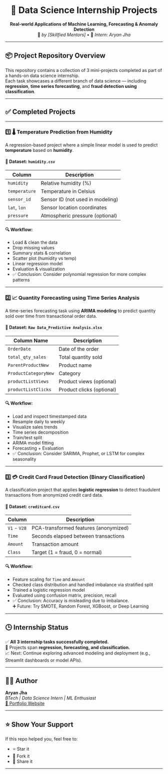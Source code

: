 <div align="center">

# 🔬 Data Science Internship Projects

**Real-world Applications of Machine Learning, Forecasting & Anomaly Detection**  
🔗 _by [Skillfied Mentors]_ • 🧠 _Intern: Aryan Jha_

</div>

---

## 📦 Project Repository Overview

This repository contains a collection of 3 mini-projects completed as part of a hands-on data science internship.  
Each task showcases a different branch of data science — including **regression**, **time series forecasting**, and **fraud detection using classification**.

---

## ✅ Completed Projects

---

### 1️⃣ 🌡️ Temperature Prediction from Humidity

A regression-based project where a simple linear model is used to predict **temperature** based on **humidity**.

#### 📁 Dataset: `humidity.csv`

| Column       | Description                         |
|--------------|-------------------------------------|
| `humidity`   | Relative humidity (%)               |
| `temperature`| Temperature in Celsius              |
| `sensor_id`  | Sensor ID (not used in modeling)    |
| `lat`, `lon` | Sensor location coordinates         |
| `pressure`   | Atmospheric pressure (optional)     |

#### 🔍 Workflow:

- Load & clean the data  
- Drop missing values  
- Summary stats & correlation  
- Scatter plot (humidity vs temp)  
- Linear regression model  
- Evaluation & visualization  
- ✅ Conclusion: Consider polynomial regression for more complex patterns

---

### 2️⃣ 📈 Quantity Forecasting using Time Series Analysis

A time-series forecasting task using **ARIMA modeling** to predict quantity sold over time from transactional order data.

#### 📁 Dataset: `Raw Data_Predictive Analysis.xlsx`

| Column Name          | Description                     |
|----------------------|---------------------------------|
| `OrderDate`          | Date of the order               |
| `total_qty_sales`    | Total quantity sold             |
| `ParentProductNew`   | Product name                    |
| `ProductCategoryNew` | Category                        |
| `productListViews`   | Product views (optional)        |
| `productListClicks`  | Product clicks (optional)       |

#### 🔍 Workflow:

- Load and inspect timestamped data  
- Resample daily to weekly  
- Visualize sales trends  
- Time series decomposition  
- Train/test split  
- ARIMA model fitting  
- Forecasting + Evaluation  
- ✅ Conclusion: Consider SARIMA, Prophet, or LSTM for complex seasonality

---

### 3️⃣ 💳 Credit Card Fraud Detection (Binary Classification)

A classification project that applies **logistic regression** to detect fraudulent transactions from anonymized credit card data.

#### 📁 Dataset: `creditcard.csv`

| Column       | Description                           |
|--------------|---------------------------------------|
| `V1` - `V28` | PCA-transformed features (anonymized) |
| `Time`       | Seconds elapsed between transactions  |
| `Amount`     | Transaction amount                    |
| `Class`      | Target (1 = fraud, 0 = normal)        |

#### 🔍 Workflow:

- Feature scaling for `Time` and `Amount`  
- Checked class distribution and handled imbalance via stratified split  
- Trained a logistic regression model  
- Evaluated using confusion matrix, precision, recall  
- ✅ Conclusion: Accuracy is misleading due to imbalance.  
  ➕ Future: Try SMOTE, Random Forest, XGBoost, or Deep Learning

---

## 🕒 Internship Status

✅ **All 3 internship tasks successfully completed.**  
🧠 Projects span **regression, forecasting, and classification.**  
📈 Next: Continue exploring advanced modeling and deployment (e.g., Streamlit dashboards or model APIs).

---

## 👨‍💻 Author

**Aryan Jha**  
_BTech | Data Science Intern | ML Enthusiast_  
[🔗 Portfolio Website](https://aryannn2412.github.io)

---

## ⭐️ Show Your Support

If this repo helped you, feel free to:

- ⭐ Star it  
- 🍴 Fork it  
- 👀 Share it

---

